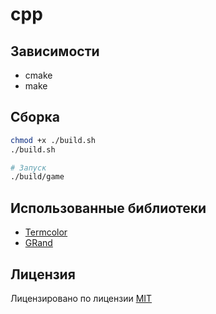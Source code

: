 # cpp

## Зависимости

- cmake
- make

## Сборка

```bash
chmod +x ./build.sh
./build.sh

# Запуск
./build/game
```

## Использованные библиотеки

- [Termcolor](https://github.com/ikalnytskyi/termcolor)
- [GRand](https://github.com/ggchappell/GRand)

## Лицензия

Лицензировано по лицензии [MIT](https://github.com/0xM4LL0C/guess-the-number-cpp/blob/main/LICENSE)
